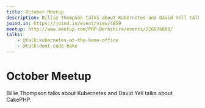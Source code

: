```yaml
---
title: October Meetup
description: Billie Thompson talks about Kubernetes and David Yell talks about CakePHP
joind.in: https://joind.in/event/view/4859
meetup: http://www.meetup.com/PHP-Berkshire/events/226076080/
talks:
    - @talk:kubernetes-at-the-home-office
    - @talk:dont-code-bake
---
```


# October Meetup

Billie Thompson talks about Kubernetes and David Yell talks about CakePHP.
